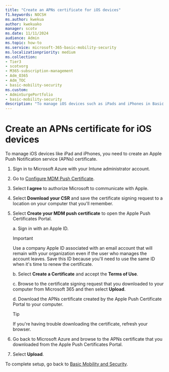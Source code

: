 ```yaml
---
title: "Create an APNs certificate for iOS devices"
f1.keywords: NOCSH
ms.author: kwekua
author: kwekuako
manager: scotv
ms.date: 11/11/2024
audience: Admin
ms.topic: how-to
ms.service: microsoft-365-basic-mobility-security
ms.localizationpriority: medium
ms.collection:
- Tier3
- scotvorg
- M365-subscription-management
- Adm_O365
- Adm_TOC
- basic-mobility-security
ms.custom: 
- AdminSurgePortfolio
- basic-mobility-security
description: "To manage iOS devices such as iPads and iPhones in Basic Mobility and Security, begin by creating an Apple Push Notification service (APNs) certificate."
---
```


# Create an APNs certificate for iOS devices

To manage iOS devices like iPad and iPhones, you need to create an Apple Push Notification service (APNs) certificate.

1. Sign in to Microsoft Azure with your Intune administrator account.

1. Go to [Configure MDM Push Certificate](https://portal.azure.com/#view/Microsoft_Intune_Enrollment/APNSCertificateUploadBlade).

1. Select **I agree** to authorize Microsoft to communicate with Apple.

1. Select **Download your CSR** and save the certificate signing request to a location on your computer that you'll remember. 

1. Select **Create your MDM push certificate** to open the Apple Push Certificates Portal.

   a. Sign in with an Apple ID.

     > [!IMPORTANT]
     > Use a company Apple ID associated with an email account that will remain with your organization even if the user who manages the account leaves. Save this ID because you'll need to use the same ID when it's time to renew the certificate.

   b. Select **Create a Certificate** and accept the **Terms of Use**.

   c. Browse to the certificate signing request that you downloaded to your computer from Microsoft 365 and then select **Upload**.

   d. Download the APNs certificate created by the Apple Push Certificate Portal to your computer.

     > [!TIP]
     > If you're having trouble downloading the certificate, refresh your browser.

1. Go back to Microsoft Azure and browse to the APNs certificate that you downloaded from the Apple Push Certificates Portal.

1. Select **Upload**.

To complete setup, go back to [Basic Mobility and Security](https://compliance.microsoft.com/basicmobilityandsecurity).
